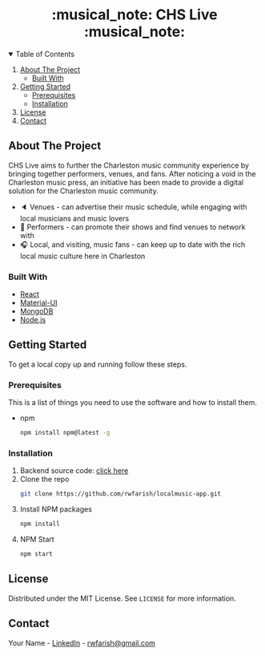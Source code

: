 <h1 align="center">:musical_note: CHS Live :musical_note:</h1> 

<!-- TABLE OF CONTENTS -->
<details open="open">
  <summary>Table of Contents</summary>
  <ol>
    <li>
      <a href="#about-the-project">About The Project</a>
      <ul>
        <li><a href="#built-with">Built With</a></li>
      </ul>
    </li>
    <li>
      <a href="#getting-started">Getting Started</a>
      <ul>
        <li><a href="#prerequisites">Prerequisites</a></li>
        <li><a href="#installation">Installation</a></li>
      </ul>
    </li>
    <li><a href="#license">License</a></li>
    <li><a href="#contact">Contact</a></li>
  </ol>
</details>

## About The Project

CHS Live aims to further the Charleston music community experience by bringing together performers, venues, and fans. After noticing a void in the Charleston music press, an initiative has been made to provide a digital solution for the Charleston music community.  

* :speaker: Venues - can advertise their music schedule, while engaging with local musicians and music lovers
* :microphone: Performers - can promote their shows and find venues to network with
* :headphones: Local, and visiting, music fans - can keep up to date with the rich local music culture here in Charleston


### Built With

* [React](https://reactjs.org/)
* [Material-UI](https://material-ui.com/)
* [MongoDB](https://docs.mongodb.com/)
* [Node.js](https://nodejs.org/en/docs/)

<!-- GETTING STARTED -->
## Getting Started

To get a local copy up and running follow these steps.

### Prerequisites

This is a list of things you need to use the software and how to install them.
* npm
  ```sh
  npm install npm@latest -g
  ```
 
 ### Installation

1. Backend source code: [click here](https://github.com/rwfarish/localmusic-app_server)
2. Clone the repo
   ```sh
   git clone https://github.com/rwfarish/localmusic-app.git
   ```
3. Install NPM packages
   ```sh
   npm install
   ```
4. NPM Start
   ```sh
   npm start
   ```
<!-- LICENSE -->
## License

Distributed under the MIT License. See `LICENSE` for more information.

<!-- CONTACT -->
## Contact

Your Name - [LinkedIn](https://www.linkedin.com/in/bo-farish/) - rwfarish@gmail.com


